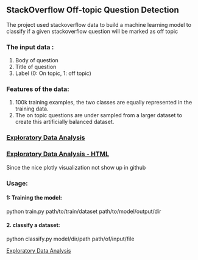 ##  StackOverflow Off-topic Question Detection

The project used stackoverflow data to build a machine learning model to classify if a given stackoverflow question will be marked as off topic

### The input data :

1. Body of question
2. Title of question
3. Label (0: On topic, 1: off topic)

### Features of the data:

1. 100k training examples, the two classes are equally represented in the training data.
2. The on topic questions are under sampled from a larger dataset to create this artificially balanced dataset.

### [Exploratory Data Analysis](etc/so-topic-classifier-EDA.ipynb)
### [Exploratory Data Analysis - HTML](etc/so-topic-classifier-EDA.html)
Since the nice plotly visualization not show up in github


### Usage:

#### 1: Training the model:

python train.py path/to/train/dataset path/to/model/output/dir

#### 2. classify a dataset:

python classify.py model/dir/path path/of/input/file

[Exploratory Data Analysis](etc/so-topic-classifier-EDA.html)

